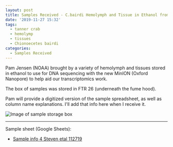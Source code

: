 ```yaml
---
layout: post
title: Samples Received - C.bairdi Hemolymph and Tissue in Ethanol from Pam Jensen
date: '2019-11-27 15:32'
tags:
  - tanner crab
  - hemolymp
  - tissues
  - Chionoecetes bairdi
categories:
  - Samples Received
---
```

Pam Jensen (NOAA) brought by a variety of hemolymph and tissues stored in ethanol to use for DNA sequencing with the new MinION (Oxford Nanopore) to help aid our transcriptomics work.

The box of samples was stored in FTR 26 (underneath the fume hood).

Pam will provide a digitized version of the sample spreadsheet, as well as column name explanations. I'll add that info here when I receive it.

![Image of sample storage box](https://github.com/RobertsLab/sams-notebook/blob/master/images/20191127_Cbairdi_EtOH-samples.jpg?raw=true)


---

Sample sheet (Google Sheets):

- [Sample info 4 Steven etal 112719](https://docs.google.com/spreadsheets/d/1WQ60Tox68T5meJZGv4tl7hGyZoe9ebjLML8T_GqLI_k/edit?usp=sharing)
